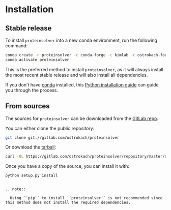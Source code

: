 # Installation

## Stable release

To install `proteinsolver` into a new conda environment, run the following command:

```bash
conda create -n proteinsolver -c conda-forge -c kimlab -c ostrokach-forge proteinsolver
conda activate proteinsolver
```

This is the preferred method to install `proteinsolver`, as it will always install the most recent stable release and will also install all dependencies.

If you don't have [conda] installed, this [Python installation guide] can guide
you through the process.

[conda]: https://conda.io
[Python installation guide]: https://conda.io/docs/user-guide/install/index.html

## From sources

The sources for `proteinsolver` can be downloaded from the [GitLab repo].

You can either clone the public repository:

```bash
git clone git://gitlab.com/ostrokach/proteinsolver
```

Or download the [tarball]:

```bash
curl -OL https://gitlab.com/ostrokach/proteinsolver/repository/master/archive.tar
```

Once you have a copy of the source, you can install it with:

```bash
python setup.py install
```

```eval_rst

.. note::

  Using ``pip`` to install ``proteinsolver`` is not recommended since this method does not install the required dependencies.
```

[GitLab repo]: https://gitlab.com/ostrokach/proteinsolver
[tarball]: https://gitlab.com/ostrokach/proteinsolver/repository/master/archive.tar
